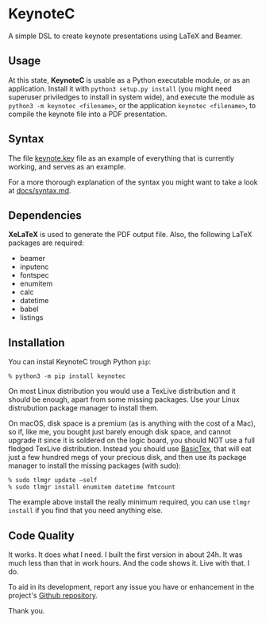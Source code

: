 # KeynoteC

A simple DSL to create keynote presentations using LaTeX and Beamer.

## Usage

At this state, **KeynoteC** is usable as a Python executable module, or as
an application. Install it with `python3 setup.py install` (you might need
superuser priviledges to install in system wide), and execute the module as
`python3 -m keynotec <filename>`, or the application `keynotec <filename>`, to
compile the keynote file into a PDF presentation.

## Syntax

The file [keynote.key](keynote.key) file as an example of everything
that is currently working, and serves as an example.

For a more thorough explanation of the syntax you might want to take a look
at [docs/syntax.md](docs/syntax.md).

## Dependencies

**XeLaTeX** is used to generate the PDF output file. Also, the following LaTeX
packages are required:

* beamer
* inputenc
* fontspec
* enumitem
* calc
* datetime
* babel
* listings

## Installation

You can instal KeynoteC trough Python `pip`:

```
% python3 -m pip install keynotec
```

On most Linux distribution you would use a TexLive distribution and it should
be enough, apart from some missing packages. Use your Linux distrubution
package manager to install them.

On macOS, disk space is a premium (as is anything with the cost of a Mac), so
if, like me, you bought just barely enough disk space, and cannot upgrade it
since it is soldered on the logic board, you should NOT use a full fledged
TexLive distribution. Instead you should use
[BasicTex](https://www.tug.org/mactex/morepackages.html), that will eat just
a few hundred megs of your precious disk, and then use its package manager to
install the missing packages (with sudo):

```
% sudo tlmgr update —self
% sudo tlmgr install enumitem datetime fmtcount  
```

The example above install the really minimum required, you can use
`tlmgr install` if you find that you need anything else.


## Code Quality

It works. It does what I need. I built the first version in about 24h. It was
much less than that in work hours. And the code shows it. Live with that. I do.

To aid in its development, report any issue you have or enhancement in the
project's [Github repository](https://github.com/rafasgj/keynotec).

Thank you.
